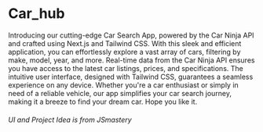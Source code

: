 # Car_hub
Introducing our cutting-edge Car Search App, powered by the Car Ninja API and crafted using Next.js and Tailwind CSS. With this sleek and efficient application, you can effortlessly explore a vast array of cars, filtering by make, model, year, and more. Real-time data from the Car Ninja API ensures you have access to the latest car listings, prices, and specifications. The intuitive user interface, designed with Tailwind CSS, guarantees a seamless experience on any device. Whether you're a car enthusiast or simply in need of a reliable vehicle, our app simplifies your car search journey, making it a breeze to find your dream car. Hope you like it.

###### UI and Project Idea is from JSmastery
